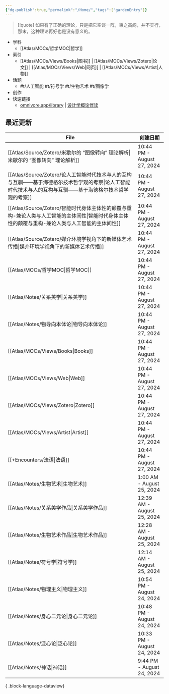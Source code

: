 ```yaml
---
{"dg-publish":true,"permalink":"/Home/","tags":["gardenEntry"]}
---
```



> [!quote] 如果有了正确的理论，只是把它空谈一阵，束之高阁，并不实行，那末，这种理论再好也是没有意义的。

- 学科
	- [[Atlas/MOCs/哲学MOC\|哲学]]
- 索引
	- [[Atlas/MOCs/Views/Books\|图书]] | [[Atlas/MOCs/Views/Zotero\|论文]] | [[Atlas/MOCs/Views/Web\|网页]] | [[Atlas/MOCs/Views/Artist\|人物]]
- 话题
	- #t/人工智能 #t/符号学 #t/生物艺术 #t/图像学
- 创作
- 快速链接
	- [omnivore.app/library](https://omnivore.app/library) | [设计学概论伴读](https://www.bilibili.com/video/BV1aa4y1j76h/)
## 最近更新

| File                                                                                            | 创建日期                       |
| ----------------------------------------------------------------------------------------------- | -------------------------- |
| [[Atlas/Source/Zotero/米歇尔的 “图像转向” 理论解析\|米歇尔的 “图像转向” 理论解析]]                                   | 10:44 PM - August 27, 2024 |
| [[Atlas/Source/Zotero/论人工智能时代技术与人的互构与互驯——基于海德格尔技术哲学观的考察\|论人工智能时代技术与人的互构与互驯——基于海德格尔技术哲学观的考察]] | 10:44 PM - August 27, 2024 |
| [[Atlas/Source/Zotero/智能时代身体主体性的颠覆与重构-兼论人类与人工智能的主体间性\|智能时代身体主体性的颠覆与重构-兼论人类与人工智能的主体间性]]       | 10:44 PM - August 27, 2024 |
| [[Atlas/Source/Zotero/媒介环境学视角下的新媒体艺术传播\|媒介环境学视角下的新媒体艺术传播]]                                   | 10:44 PM - August 27, 2024 |
| [[Atlas/MOCs/哲学MOC\|哲学MOC]]                                                                  | 10:44 PM - August 27, 2024 |
| [[Atlas/Notes/关系美学\|关系美学]]                                                                   | 10:44 PM - August 27, 2024 |
| [[Atlas/Notes/物导向本体论\|物导向本体论]]                                                               | 10:44 PM - August 27, 2024 |
| [[Atlas/MOCs/Views/Books\|Books]]                                                            | 10:44 PM - August 27, 2024 |
| [[Atlas/MOCs/Views/Web\|Web]]                                                                | 10:44 PM - August 27, 2024 |
| [[Atlas/MOCs/Views/Zotero\|Zotero]]                                                          | 10:44 PM - August 27, 2024 |
| [[Atlas/MOCs/Views/Artist\|Artist]]                                                          | 10:44 PM - August 27, 2024 |
| [[+Encounters/法语\|法语]]                                                                       | 10:44 PM - August 27, 2024 |
| [[Atlas/Notes/生物艺术\|生物艺术]]                                                                   | 1:00 AM - August 25, 2024  |
| [[Atlas/Notes/关系美学作品\|关系美学作品]]                                                               | 12:39 AM - August 25, 2024 |
| [[Atlas/Notes/生物艺术作品\|生物艺术作品]]                                                               | 12:28 AM - August 25, 2024 |
| [[Atlas/Notes/符号学\|符号学]]                                                                     | 12:14 AM - August 25, 2024 |
| [[Atlas/Notes/物理主义\|物理主义]]                                                                   | 10:54 PM - August 24, 2024 |
| [[Atlas/Notes/身心二元论\|身心二元论]]                                                                 | 10:48 PM - August 24, 2024 |
| [[Atlas/Notes/泛心论\|泛心论]]                                                                     | 10:33 PM - August 24, 2024 |
| [[Atlas/Notes/神话\|神话]]                                                                       | 9:44 PM - August 24, 2024  |

{ .block-language-dataview}
